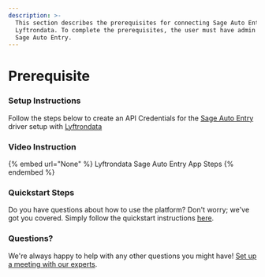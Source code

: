 ```yaml
---
description: >-
  This section describes the prerequisites for connecting Sage Auto Entry to
  Lyftrondata. To complete the prerequisites, the user must have admin access to
  Sage Auto Entry.
---
```


# Prerequisite

<mark style="color:blue;"></mark>

### Setup Instructions

Follow the steps below to create an API Credentials for the [Sage Auto Entry](None) driver setup with [Lyftrondata](https://www.lyftrondata.com)

### Video Instruction

{% embed url="None" %}
Lyftrondata Sage Auto Entry App Steps
{% endembed %}

### Quickstart Steps

Do you have questions about how to use the platform? Don't worry; we've got you covered. Simply follow the quickstart instructions [here](README.md).

### Questions? <a href="#questions" id="questions"></a>

We're always happy to help with any other questions you might have! [Set up a meeting with our experts](https://www.lyftrondata.com/book-a-meeting/).

